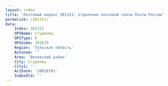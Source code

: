 ```yaml
---
layout: index
title: 'Почтовый индекс 301311: отделение почтовой связи Почты России'
permalink: /301311/
data:
    Index: 301311
    OPSName: Студенец
    OPSType: О
    OPSSubm: 301679
    Region: 'Тульская область'
    Autonom: ''
    Area: 'Веневский район'
    City: Студенец
    City1: ''
    ActDate: '20020701'
    IndexOld: ''
---
```

